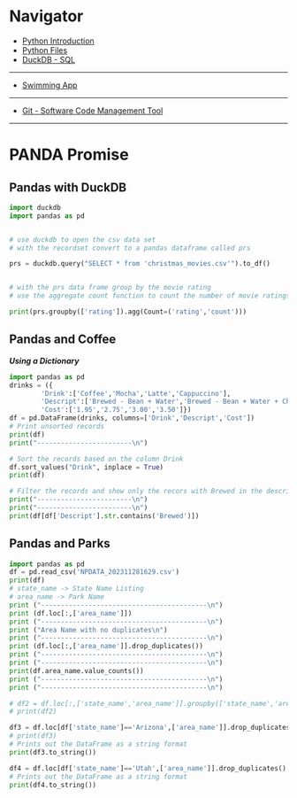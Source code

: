 # Navigator

* [Python Introduction](https://github.com/jctmcclain/Python-Intro/blob/main/python-intro.md)
* [Python Files](https://github.com/jctmcclain/Python-Intro/blob/main/FILES/python-files.md)
* [DuckDB - SQL](https://github.com/jctmcclain/Python-Intro/blob/main/SQL/SQL-Starts.md)
----
* [Swimming App](https://github.com/jctmcclain/Python-Intro/blob/main/swimmingapp/README.md)

----
* [Git - Software Code Management Tool](https://github.com/jctmcclain/Python-Intro/blob/main/GIT/GettingGit.md)

---
# PANDA Promise 

## Pandas with DuckDB

```python
import duckdb
import pandas as pd


# use duckdb to open the csv data set
# with the recordset convert to a pandas dataframe called prs

prs = duckdb.query("SELECT * from 'christmas_movies.csv'").to_df()


# with the prs data frame group by the movie rating 
# use the aggregate count function to count the number of movie ratings

print(prs.groupby(['rating']).agg(Count=('rating','count')))
```

## Pandas and Coffee

***Using a Dictionary***

```python
import pandas as pd
drinks = ({
        'Drink':['Coffee','Mocha','Latte','Cappuccino'],
        'Descript':['Brewed - Bean + Water','Brewed - Bean + Water + Chocolate + Milk','Steamed - Bean + Frothed Milk','Steamed - Bean + Frothed Milk'],
        'Cost':['1.95','2.75','3.00','3.50']})
df = pd.DataFrame(drinks, columns=['Drink','Descript','Cost'])
# Print unsorted records
print(df)
print("------------------------\n")

# Sort the records based on the column Drink
df.sort_values("Drink", inplace = True)
print(df)

# Filter the records and show only the recors with Brewed in the description
print("------------------------\n")
print("------------------------\n")
print(df[df['Descript'].str.contains('Brewed')])
```

## Pandas and Parks 

```python
import pandas as pd
df = pd.read_csv('NPDATA_202311281629.csv')
print(df)
# state_name -> State Name Listing
# area_name -> Park Name 
print ("------------------------------------------\n")
print (df.loc[:,['area_name']])
print ("------------------------------------------\n")
print ("Area Name with no duplicates\n")
print ("------------------------------------------\n")
print (df.loc[:,['area_name']].drop_duplicates())
print ("------------------------------------------\n")
print ("------------------------------------------\n")
print(df.area_name.value_counts())
print ("------------------------------------------\n")
print ("------------------------------------------\n")

# df2 = df.loc[:,['state_name','area_name']].groupby(['state_name','area_name'])['area_name'].count()
# print(df2)

df3 = df.loc[df['state_name']=='Arizona',['area_name']].drop_duplicates()
# print(df3)
# Prints out the DataFrame as a string format 
print(df3.to_string())

df4 = df.loc[df['state_name']=='Utah',['area_name']].drop_duplicates()
# Prints out the DataFrame as a string format
print(df4.to_string())
```

